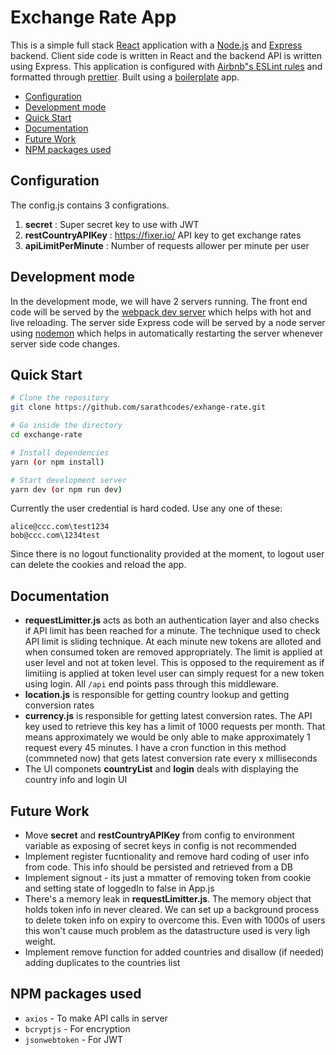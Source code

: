 # Exchange Rate App

This is a simple full stack [React](https://reactjs.org/) application with a [Node.js](https://nodejs.org/en/) and [Express](https://expressjs.com/) backend. Client side code is written in React and the backend API is written using Express. This application is configured with [Airbnb"s ESLint rules](https://github.com/airbnb/javascript) and formatted through [prettier](https://prettier.io/). Built using a [boilerplate](https://github.com/crsandeep/simple-react-full-stack) app. 

- [Configuration](#Configuration)
- [Development mode](#development-mode)
- [Quick Start](#quick-start)
- [Documentation](#documentation)
- [Future Work](#future-work)
- [NPM packages used](#npm-packages-used)

## Configuration

The config.js contains 3 configrations. 
1. **secret** : Super secret key to use with JWT
2. **restCountryAPIKey** : https://fixer.io/ API key to get exchange rates
3. **apiLimitPerMinute** : Number of requests allower per minute per user


## Development mode

In the development mode, we will have 2 servers running. The front end code will be served by the [webpack dev server](https://webpack.js.org/configuration/dev-server/) which helps with hot and live reloading. The server side Express code will be served by a node server using [nodemon](https://nodemon.io/) which helps in automatically restarting the server whenever server side code changes.

## Quick Start

```bash
# Clone the repository
git clone https://github.com/sarathcodes/exhange-rate.git

# Go inside the directory
cd exchange-rate

# Install dependencies
yarn (or npm install)

# Start development server
yarn dev (or npm run dev)
```

Currently the user credential is hard coded. Use any one of these:
```
alice@ccc.com\test1234
bob@ccc.com\1234test
```

Since there is no logout functionality provided at the moment, to logout user can delete the cookies and reload the app.

## Documentation
- **requestLimitter.js** acts as both an authentication layer and also checks if API limit has been reached for a minute. The technique used to check API limit is sliding technique. At each minute new tokens are alloted and when consumed token are removed appropriately. The limit is applied at user level and not at token level. This is opposed to the requirement as if limitiing is applied at token level user can simply request for a new token using login. All `/api` end points pass through this middleware.
- **location.js** is responsible for getting country lookup and getting conversion rates
- **currency.js** is responsible for getting latest conversion rates. The API key used to retrieve this key has a limit of 1000 requests per month. That means approximately we would be only able to make approximately 1 request every 45 minutes. I have a cron function in this method (commneted now) that gets latest conversion rate every x milliseconds
- The UI componets **countryList** and **login** deals with displaying the country info and login UI

## Future Work
- Move **secret** and **restCountryAPIKey** from config to environment variable as exposing of secret keys in config is not recommended
- Implement register fucntionality and remove hard coding of user info from code. This info should be persisted and retrieved from a DB
- Implement signout - its just a mmatter of removing token from cookie and setting state of loggedIn to false in App.js
- There's a memory leak in **requestLimitter.js**. The memory object that holds token info in never cleared. We can set up a background process to delete token info on expiry to overcome this. Even with 1000s of users this won't cause much problem as the datastructure used is very ligh weight.
- Implement remove function for added countries and disallow (if needed) adding duplicates to the countries list

## NPM packages used
- `axios` - To make API calls in server
- `bcryptjs` - For encryption
- `jsonwebtoken` - For JWT
